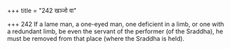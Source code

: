 +++
title = "242 खञ्जो वा"

+++
242	If a lame man, a one-eyed man, one deficient in a limb, or one with a redundant limb, be even the servant of the performer (of the Sraddha), he must be removed from that place (where the Sraddha is held).